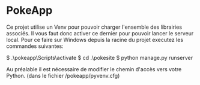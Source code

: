 # PokeApp

Ce projet utilise un Venv pour pouvoir charger l'ensemble des librairies associés. Il vous faut donc activer ce dernier pour pouvoir lancer le serveur local.
Pour ce faire sur Windows depuis la racine du projet executez les commandes suivantes:

$ .\pokeapp\Scripts\activate
$ cd .\pokesite
$ python manage.py runserver

Au préalable il est nécessaire de modifier le chemin d'accès vers votre Python. (dans le fichier /pokeapp/pyvenv.cfg)

